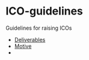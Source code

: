 # ICO-guidelines
Guidelines for raising ICOs

- [Deliverables](./deliverables)
- [Motive](./motive)
-
